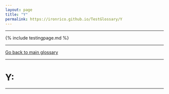 ```yaml
---
layout: page
title: "Y"
permalink: https://ironrico.github.io/TestGlossary/Y
---
```


___
{% include testingpage.md %}
___


[Go back to main glossary](https://ironrico.github.io/TestGlossary/)
___

# **Y:** 
___
